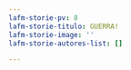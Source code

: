 ```yaml
---
lafm-storie-pv: 8
lafm-storie-titulo: GUERRA!
lafm-storie-image: ''
lafm-storie-autores-list: []

---
```

